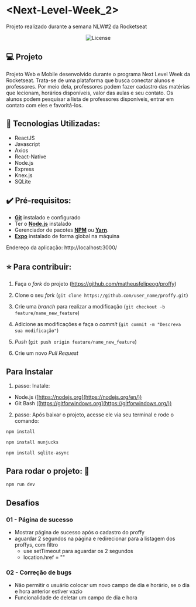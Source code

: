 # <Next-Level-Week_2>
Projeto realizado durante a semana NLW#2 da Rocketseat
<p align="center">
  <img alt="License" src="./docs/NLW.gif">
</p>

## :computer: Projeto

Projeto Web e Mobile desenvolvido durante o programa Next Level Week da Rocketseat. Trata-se de uma plataforma que busca conectar alunos e professores. Por meio dela, professores podem fazer cadastro das matérias que lecionam, horários disponíveis, valor das aulas e seu contato. Os alunos podem pesquisar a lista de professores disponíveis, entrar em contato com eles e favoritá-los.

## :wrench: Tecnologias Utilizadas:

- ReactJS
- Javascript
- Axios
- React-Native
- Node.js
- Express
- Knex.js
- SQLite

## :heavy_check_mark: Pré-requisitos:

- **[Git](https://git-scm.com/)** instalado e configurado
- Ter o **[Node.js](https://nodejs.org/en/)** instalado
- Gerenciador de pacotes **[NPM](https://www.npmjs.com/)** ou **[Yarn](https://yarnpkg.com/)**.
- **[Expo](https://expo.io/)** instalado de forma global na máquina

Endereço da aplicação: http://localhost:3000/

## :star: Para contribuir:

1. Faça o _fork_ do projeto (<https://github.com/matheusfelipeog/proffy>)

2. Clone o seu _fork_ (`git clone https://github.com/user_name/proffy.git`)

3. Crie uma _branch_ para realizar a modificação (`git checkout -b feature/name_new_feature`)

4. Adicione as modificações e faça o _commit_ (`git commit -m "Descreva sua modificação"`)

5. _Push_ (`git push origin feature/name_new_feature`)

6. Crie um novo _Pull Request_

## Para Instalar
1. passo: Inatale:
- Node.js ([https://nodejs.org](https://nodejs.org/en/))
- Git Bash ([https://gitforwindows.org](https://gitforwindows.org/))
2. passo:
Após baixar o projeto, acesse ele via seu terminal e rode o comando:

```sh
npm install
```
```sh
npm install nunjucks
```
```sh
npm install sqlite-async
```

## Para rodar o projeto: 🚀

```sh
npm run dev
```

## Desafios
### 01 - Página de sucesso

- Mostrar página de sucesso após o cadastro do proffy
- aguardar 2 segundos na página e redirecionar para a listagem dos proffys, com filtro
    - use setTimeout para aguardar os 2 segundos
    - location.href = ""

### 02 - Correção de bugs

- Não permitir o usuário colocar um novo campo de dia e horário, se o dia e hora anterior estiver vazio
- Funcionalidade de deletar um campo de dia e hora
